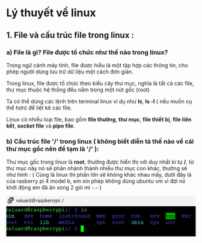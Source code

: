 # Lý thuyết về linux

## 1. File và cấu trúc file trong linux :

### a) File là gì? File được tổ chức như thế nào trong linux?

   Trong ngữ cảnh máy tính, file được hiểu là một tập hợp các thông tin, cho phép người dùng lưu trữ dữ liệu một cách đơn giản.

   Trong linux, file được tổ chức theo kiểu cây thư mục, nghĩa là tất cả các file, thư mục thuộc hệ thống đều nằm trong một nút gốc (root)

   Ta có thể dùng các lệnh trên terminal linux ví dụ như **ls**, **ls -l** ( nếu muốn cụ thể hơn) để liệt kê các file.

   Linux có nhiều loại file, bao gồm **file thường**, **thư mục**, **file thiết bị**, **file liên kết**, **socket file** và **pipe file**.

### b) Cấu trúc file '/' trong linux ( không biết diễn tả thế nào về cái thư mục gốc nên để tạm là '/' ):

   Thư mục gốc trong linux là **root**, thường được hiển thị với duy nhất kí tự **/**, từ thư mục này nó sẽ phân nhánh thành nhiều thư mục con khác, thường sẽ như hình : ( Cùng là linux thì phần lớn sẽ không khác nhau mấy, dưới đây là của rasberry pi 4 model b, em xin phép không dùng ubuntu vm vì đợi nó khởi động em đã ăn xong 2 gói mì -.- )

   ![](image_1.png)

   





   
